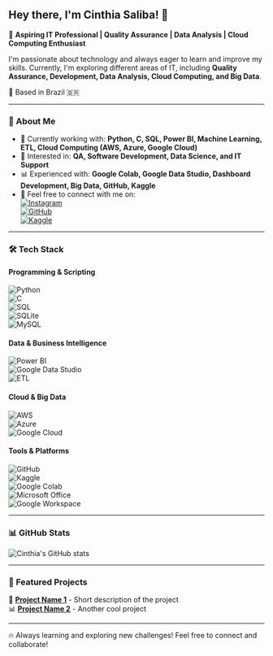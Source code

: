 ## Hey there, I'm Cinthia Saliba! 👋  

🎯 **Aspiring IT Professional | Quality Assurance | Data Analysis | Cloud Computing Enthusiast**  

I'm passionate about technology and always eager to learn and improve my skills. Currently, I'm exploring different areas of IT, including **Quality Assurance, Development, Data Analysis, Cloud Computing, and Big Data**.  

📍 Based in Brazil 🇧🇷  

---

### 🚀 About Me  

- 🌱 Currently working with: **Python, C, SQL, Power BI, Machine Learning, ETL, Cloud Computing (AWS, Azure, Google Cloud)**  
- 🎯 Interested in: **QA, Software Development, Data Science, and IT Support**  
- 📊 Experienced with: **Google Colab, Google Data Studio, Dashboard Development, Big Data, GitHub, Kaggle**  
- 📩 Feel free to connect with me on:  
  [![Instagram](https://img.shields.io/badge/Instagram-%23E4405F.svg?&style=for-the-badge&logo=instagram&logoColor=white)](https://www.instagram.com/cmsaliba/)  
  [![GitHub](https://img.shields.io/badge/GitHub-%23121011.svg?&style=for-the-badge&logo=github&logoColor=white)](https://github.com/devcmsaliba)  
  [![Kaggle](https://img.shields.io/badge/Kaggle-%23020C1B.svg?&style=for-the-badge&logo=kaggle&logoColor=white)](https://www.kaggle.com/cinthiamarcucisaliba)  

---

### 🛠️ Tech Stack  

#### **Programming & Scripting**  
![Python](https://img.shields.io/badge/Python-%2314354C.svg?style=flat-square&logo=python&logoColor=white)  
![C](https://img.shields.io/badge/C-%2300599C.svg?style=flat-square&logo=c&logoColor=white)  
![SQL](https://img.shields.io/badge/SQL-%2307405e.svg?style=flat-square&logo=mysql&logoColor=white)  
![SQLite](https://img.shields.io/badge/SQLite-%23003B57.svg?style=flat-square&logo=sqlite&logoColor=white)  
![MySQL](https://img.shields.io/badge/MySQL-%2300f.svg?style=flat-square&logo=mysql&logoColor=white)  

#### **Data & Business Intelligence**  
![Power BI](https://img.shields.io/badge/Power%20BI-%23F2C811.svg?style=flat-square&logo=powerbi&logoColor=white)  
![Google Data Studio](https://img.shields.io/badge/Google%20Data%20Studio-%234285F4.svg?style=flat-square&logo=google-data-studio&logoColor=white)  
![ETL](https://img.shields.io/badge/ETL-%234285F4.svg?style=flat-square)  

#### **Cloud & Big Data**  
![AWS](https://img.shields.io/badge/AWS-%23FF9900.svg?style=flat-square&logo=amazon-aws&logoColor=white)  
![Azure](https://img.shields.io/badge/Microsoft%20Azure-%230072C6.svg?style=flat-square&logo=microsoft-azure&logoColor=white)  
![Google Cloud](https://img.shields.io/badge/Google%20Cloud-%234285F4.svg?style=flat-square&logo=google-cloud&logoColor=white)  

#### **Tools & Platforms**  
![GitHub](https://img.shields.io/badge/GitHub-%23121011.svg?style=flat-square&logo=github&logoColor=white)  
![Kaggle](https://img.shields.io/badge/Kaggle-%23020C1B.svg?style=flat-square&logo=kaggle&logoColor=white)  
![Google Colab](https://img.shields.io/badge/Google%20Colab-%23F9AB00.svg?style=flat-square&logo=google-colab&logoColor=white)  
![Microsoft Office](https://img.shields.io/badge/Microsoft%20Office-%23D83B01.svg?style=flat-square&logo=microsoft-office&logoColor=white)  
![Google Workspace](https://img.shields.io/badge/Google%20Workspace-%234285F4.svg?style=flat-square&logo=google-workspace&logoColor=white)  

---

### 📊 GitHub Stats  

![Cinthia's GitHub stats](https://github-readme-stats.vercel.app/api?username=devcmsaliba&theme=gruvbox_light&show_icons=true)  

---

### 📌 Featured Projects  

🚀 **[Project Name 1](https://github.com/devcmsaliba/project-repo-1)** - Short description of the project  
📊 **[Project Name 2](https://github.com/devcmsaliba/project-repo-2)** - Another cool project  

---

🔥 Always learning and exploring new challenges! Feel free to connect and collaborate!
